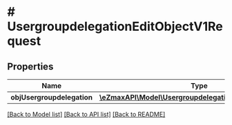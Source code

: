# # UsergroupdelegationEditObjectV1Request

## Properties

Name | Type | Description | Notes
------------ | ------------- | ------------- | -------------
**objUsergroupdelegation** | [**\eZmaxAPI\Model\UsergroupdelegationRequestCompound**](UsergroupdelegationRequestCompound.md) |  |

[[Back to Model list]](../../README.md#models) [[Back to API list]](../../README.md#endpoints) [[Back to README]](../../README.md)
